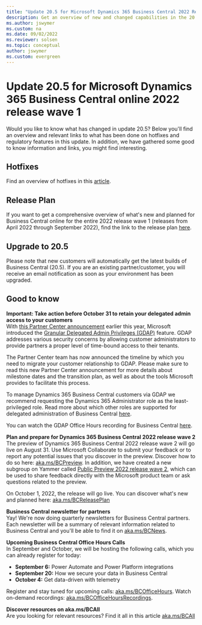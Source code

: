 ```yaml
---
title: "Update 20.5 for Microsoft Dynamics 365 Business Central 2022 Release Wave 1"
description: Get an overview of new and changed capabilities in the 20.5 update of Business Central online, which is part of 2022 release wave 1.
ms.author: jswymer
ms.custom: na
ms.date: 09/02/2022
ms.reviewer: solsen
ms.topic: conceptual
author: jswymer
ms.custom: evergreen
---
```


# Update 20.5 for Microsoft Dynamics 365 Business Central online 2022 release wave 1

Would you like to know what has changed in update 20.5? Below you'll find an overview and relevant links to what has been done on hotfixes and regulatory features in this update. In addition, we have gathered some good to know information and links, you might find interesting.

## Hotfixes

Find an overview of hotfixes in this [article](https://support.microsoft.com/en-us/topic/update-20-5-for-microsoft-dynamics-365-business-central-on-premises-2022-release-wave-1-application-build-20-5-45889-platform-build-20-0-45882-87b5b25f-b81f-43b7-950b-702cb8c33d11).

## Release Plan

If you want to get a comprehensive overview of what's new and planned for Business Central online for the entire 2022 release wave 1 (releases from April 2022 through September 2022), find the link to the release plan [here](/dynamics365-release-plan/2022wave1/smb/dynamics365-business-central/planned-features).

## Upgrade to 20.5

Please note that new customers will automatically get the latest builds of Business Central (20.5). If you are an existing partner/customer, you will receive an email notification as soon as your environment has been upgraded.

## Good to know

**Important: Take action before October 31 to retain your delegated admin access to your customers**  
With [this Partner Center announcement](/partner-center/announcements/2022-february#6) earlier this year, Microsoft introduced the [Granular Delegated Admin Privileges (GDAP)](/partner-center/gdap-introduction) feature. GDAP addresses various security concerns by allowing customer administrators to provide partners a proper level of time-bound access to their tenants.

The Partner Center team has now announced the timeline by which you need to migrate your customer relationship to GDAP. Please make sure to read this new Partner Center announcement for more details about milestone dates and the transition plan, as well as about the tools Microsoft provides to facilitate this process.

To manage Dynamics 365 Business Central customers via GDAP we recommend requesting the Dynamics 365 Administrator role as the least-privileged role. Read more about which other roles are supported for delegated administration of Business Central [here](/dynamics365/business-central/dev-itpro/administration/delegated-admin).

You can watch the GDAP Office Hours recording for Business Central [here](https://www.microsoft.com/en-us/videoplayer/embed/RE4VIqN).

**Plan and prepare for Dynamics 365 Business Central 2022 release wave 2**  
The preview of Dynamics 365 Business Central 2022 release wave 2 will go live on August 31. Use Microsoft Collaborate to submit your feedback or to report any potential issues that you discover in the preview. Discover how to do so here: [aka.ms/BCPreview](https://aka.ms/BCPreview). In addition, we have created a new subgroup on Yammer called [Public Preview 2022 release wave 2](https://www.yammer.com/dynamicsnavdev/#/threads/inGroup?type=in_group&feedId=118080200704&view=all), which can be used to share feedback directly with the Microsoft product team or ask questions related to the preview. 

On October 1, 2022, the release will go live. You can discover what's new and planned here: [aka.ms/BCReleasePlan](https://aka.ms/BCReleasePlan)

**Business Central newsletter for partners**  
Yay! We're now doing quarterly newsletters for Business Central partners. Each newsletter will be a summary of relevant information related to Business Central and you'll be able to find it on [aka.ms/BCNews](https://aka.ms/BCNews).

**Upcoming Business Central Office Hours Calls**  
In September and October, we will be hosting the following calls, which you can already register for today:

- **September 6:** Power Automate and Power Platform integrations  
- **September 20:** How we secure your data in Business Central  
- **October 4:** Get data-driven with telemetry  

Register and stay tuned for upcoming calls: [aka.ms/BCOfficeHours](https://aka.ms/BCOfficeHours). Watch on-demand recordings: [aka.ms/BCOfficeHoursRecordings](https://aka.ms/BCOfficeHoursRecordings). 

**Discover resources on aka.ms/BCAll**  
Are you looking for relevant resources? Find it all in this article [aka.ms/BCAll](https://aka.ms/BCAll) 
